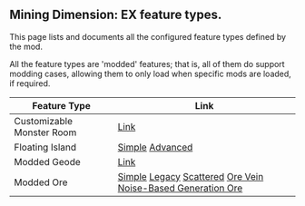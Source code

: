 
## Mining Dimension: EX feature types.

This page lists and documents all the configured feature types defined by the mod.

All the feature types are 'modded' features; 
that is, all of them do support modding cases,
allowing them to only load when specific mods are loaded, if required.

| Feature Type              | Link                                                                                                                                                            |
|---------------------------|-----------------------------------------------------------------------------------------------------------------------------------------------------------------|
| Customizable Monster Room | [Link](CustomizableMonsterRoom.md)                                                                                                                              |
| Floating Island           | [Simple](SimpleFloatingIsland.md) [Advanced](AdvancedFloatingIsland.md)                                                                                         |
| Modded Geode              | [Link](ModdedGeode.md)                                                                                                                                          |
| Modded Ore                | [Simple](ModdedOre.md) [Legacy](ModdedLegacyOre.md) [Scattered](ModdedScatteredOre.md) [Ore Vein](OreVein.md) [Noise-Based Generation Ore](NoiseGenBasedOre.md) |